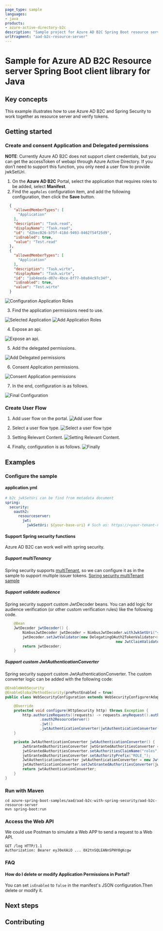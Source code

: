 ```yaml
---
page_type: sample
languages:
- java
products:
- azure-active-directory-b2c
description: "Sample project for Azure AD B2C Spring Boot resource server client library"
urlFragment: "aad-b2c-resource-server"
---
```


# Sample for Azure AD B2C Resource server Spring Boot client library for Java

## Key concepts
This example illustrates how to use Azure AD B2C and Spring Security to work together as resource server and verify tokens.

## Getting started

### Create and consent Application and Delegated permissions 

**NOTE**: Currently Azure AD B2C does not support client credentials, but you 
can get the accessToken of webapi through Azure Active Directory. 
If you don’t need to support this function, you only need a user flow to provide jwkSetUri.

1. On the **Azure AD B2C** Portal, select the application that requires roles to be added, select **Manifest**.
2. Find the `appRoles` configuration item, and add the following configuration, then click the **Save** button.
```json
  {
    "allowedMemberTypes": [
      "Application"
    ],
    "description": "Task.read",
    "displayName": "Task.read",
    "id": "d2bec026-b75f-418d-9493-8462f54f25d9",
    "isEnabled": true, 
    "value": "Test.read"
  },
  {
    "allowedMemberTypes": [
      "Application"
    ],
    "description": "Task.wirte",
    "displayName": "Task.wirte",
    "id": "1ab4eeda-d07e-4bce-8f77-b0a84c97c34f",
    "isEnabled": true,
    "value": "Test.wirte"
  }
```

![Configuration Application Roles](docs/image-configuration-application-roles.png "Configuration Application Roles")

3. Find the application permissions need to use.

![Selected Application](docs/image-selected-application.png "Selected Application")
![Add Application Roles](docs/image-add-application-roles.png "Add Application Roles")

4. Expose an api.

![Expose an api.](docs/image-expose-an-api.png "Expose an api.")

5. Add the delegated permissions.

![Add Delegated permissions](docs/image-add-delegated-permissions.png "Add Delegated permissions")

6. Consent Application permissions.

![Consent Application permissions](docs/image-consent-application-and-delegated-permissions.png "Consent Application permissions")

7. In the end, configuration is as follows.
   
![Final Configuration](docs/image-final-configuration.png "Final Configuration")

### Create User Flow
1. Add user flow on the portal.
![Add user flow](docs/image-add-user-flow.png "Add user flow")
   
2. Select a user flow type.
![Select a user flow type](docs/image-select-a-user-flow-type.png "Select a user flow type")

3. Setting Relevant Content.
![Setting Relevant Content.](docs/image-setting-relevant-content.png "Setting Relevant Content.")
   
4. Finally, configuration is as follows.
![Finally](docs/image-user-flow-finally.png "Finally")
   
## Examples
### Configure the sample
#### application.yml

```yaml
# b2c jwkSetUri can be find from metadata document
spring:
  security:
    oauth2:
      resourceserver:
        jwt:
          jwkSetUri: ${your-base-uri} # Such as: https://<your-tenant-name>.b2clogin.com/<your-tenant-name>.onmicrosoft.com/<user-flow-name>/discovery/v2.0/keys
```

#### Support Spring security functions
Azure AD B2C can work well with spring security.

##### Support multiTenancy
Spring security supports [multiTenant][multiTenant], so we can configure it as in the sample to support multiple issuer tokens.
[Spring security multiTenant sample][Spring-Security-multiTenant-sample]

##### Support validate audience
Spring security support custom JwtDecoder beans. You can add logic for audience verification (or other custom verification rules) like the following code.
```java
    @Bean
    JwtDecoder jwtDecoder() {
        NimbusJwtDecoder jwtDecoder = NimbusJwtDecoder.withJwkSetUri("<your-jwkSetUri>").build();
        jwtDecoder.setJwtValidator(new DelegatingOAuth2TokenValidator<>(
                                                   new JwtClaimValidator(AUD, aud -> aud != null && ((ArrayList)aud).contains("contain-id")));
        return jwtDecoder;
    }
```

##### Support custom JwtAuthenticationConverter
Spring security support custom JwtAuthenticationConverter. The custom converter logic can be added with the following code:
```java
@EnableWebSecurity
@EnableGlobalMethodSecurity(prePostEnabled = true)
public class WebSecurityConfiguration extends WebSecurityConfigurerAdapter {

    @Override
    protected void configure(HttpSecurity http) throws Exception {
        http.authorizeRequests((requests) -> requests.anyRequest().authenticated())
                .oauth2ResourceServer()
                .jwt()
                .jwtAuthenticationConverter(jwtAuthenticationConverter());
    }

    private JwtAuthenticationConverter jwtAuthenticationConverter() {
        JwtGrantedAuthoritiesConverter jwtGrantedAuthoritiesConverter = new JwtGrantedAuthoritiesConverter();
        jwtGrantedAuthoritiesConverter.setAuthoritiesClaimName("roles");
        jwtGrantedAuthoritiesConverter.setAuthorityPrefix("ROLE_");
        JwtAuthenticationConverter jwtAuthenticationConverter = new JwtAuthenticationConverter();
        jwtAuthenticationConverter.setJwtGrantedAuthoritiesConverter(jwtGrantedAuthoritiesConverter);
        return jwtAuthenticationConverter;
    }
}
```

### Run with Maven
```
cd azure-spring-boot-samples/aad/aad-b2c-with-spring-security/aad-b2c-resource-server
mvn spring-boot:run
```

### Access the Web API
We could use Postman to simulate a Web APP to send a request to a Web API.

```http request
GET /log HTTP/1.1
Authorization: Bearer eyJ0eXAiO ... 0X2tnSQLEANnSPHY0gKcgw
```

### FAQ
#### How do I delete or modify Application Permissions in Portal?
You can set `isEnabled` to `false` in the manifest's JSON configuration.Then delete or modify it.

## Next steps
## Contributing
<!-- LINKS -->
[Spring-Security-multiTenant-sample]: https://github.com/spring-projects/spring-security-samples/tree/5.5.x/servlet/spring-boot/java/oauth2/resource-server/multi-tenancy
[multiTenant]: https://docs.spring.io/spring-security/site/docs/current/reference/html5/#oauth2resourceserver-multitenancy